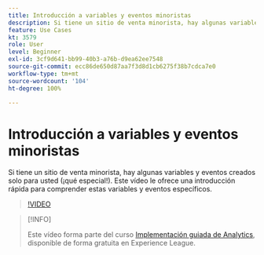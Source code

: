 ```yaml
---
title: Introducción a variables y eventos minoristas
description: Si tiene un sitio de venta minorista, hay algunas variables y eventos creados solo para usted (¡qué especial!). Este vídeo le ofrece una introducción rápida para comprender estas variables y eventos específicos.
feature: Use Cases
kt: 3579
role: User
level: Beginner
exl-id: 3cf9d641-bb99-40b3-a76b-d9ea62ee7548
source-git-commit: ecc86de650d87aa7f3d8d1cb6275f38b7cdca7e0
workflow-type: tm+mt
source-wordcount: '104'
ht-degree: 100%

---
```


# Introducción a variables y eventos minoristas

Si tiene un sitio de venta minorista, hay algunas variables y eventos creados solo para usted (¡qué especial!). Este vídeo le ofrece una introducción rápida para comprender estas variables y eventos específicos.

>[!VIDEO](https://video.tv.adobe.com/v/28750/?quality=12&learn=on)

>[!INFO]
>
> Este vídeo forma parte del curso [Implementación guiada de Analytics](https://experienceleague.adobe.com/?recommended=Analytics-D-1-2019.1), disponible de forma gratuita en Experience League.
